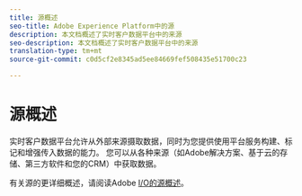 ```yaml
---
title: 源概述
seo-title: Adobe Experience Platform中的源
description: 本文档概述了实时客户数据平台中的来源
seo-description: 本文档概述了实时客户数据平台中的来源
translation-type: tm+mt
source-git-commit: c0d5cf2e8345ad5ee84669fef508435e51700c23

---
```



# 源概述

实时客户数据平台允许从外部来源摄取数据，同时为您提供使用平台服务构建、标记和增强传入数据的能力。 您可以从各种来源（如Adobe解决方案、基于云的存储、第三方软件和您的CRM）中获取数据。

有关源的更详细概述，请阅读Adobe [I/O的源概述](https://www.adobe.io/apis/experienceplatform/home/data-ingestion/data-ingestion-services.html#!api-specification/markdown/narrative/technical_overview/acp_connectors_overview/acp-connectors-overview.md)。
